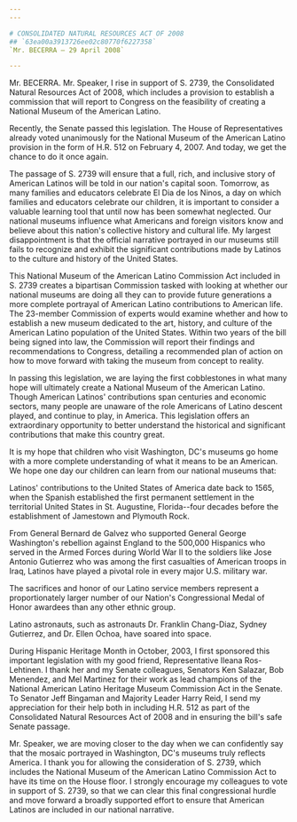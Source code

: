 ```yaml
---
---

# CONSOLIDATED NATURAL RESOURCES ACT OF 2008
## `63ea00a3913726ee02c80770f6227358`
`Mr. BECERRA — 29 April 2008`

---
```



Mr. BECERRA. Mr. Speaker, I rise in support of S. 2739, the 
Consolidated Natural Resources Act of 2008, which includes a provision 
to establish a commission that will report to Congress on the 
feasibility of creating a National Museum of the American Latino.

Recently, the Senate passed this legislation. The House of 
Representatives already voted unanimously for the National Museum of 
the American Latino provision in the form of H.R. 512 on February 4, 
2007. And today, we get the chance to do it once again.

The passage of S. 2739 will ensure that a full, rich, and inclusive 
story of American Latinos will be told in our nation's capital soon. 
Tomorrow, as many families and educators celebrate El Dia de los Ninos, 
a day on which families and educators celebrate our children, it is 
important to consider a valuable learning tool that until now has been 
somewhat neglected. Our national museums influence what Americans and 
foreign visitors know and believe about this nation's collective 
history and cultural life. My largest disappointment is that the 
official narrative portrayed in our museums still fails to recognize 
and exhibit the significant contributions made by Latinos to the 
culture and history of the United States.

This National Museum of the American Latino Commission Act included 
in S. 2739 creates a bipartisan Commission tasked with looking at 
whether our national museums are doing all they can to provide future 
generations a more complete portrayal of American Latino contributions 
to American life. The 23-member Commission of experts would examine 
whether and how to establish a new museum dedicated to the art, 
history, and culture of the American Latino population of the United 
States. Within two years of the bill being signed into law, the 
Commission will report their findings and recommendations to Congress, 
detailing a recommended plan of action on how to move forward with 
taking the museum from concept to reality.


In passing this legislation, we are laying the first cobblestones in 
what many hope will ultimately create a National Museum of the American 
Latino. Though American Latinos' contributions span centuries and 
economic sectors, many people are unaware of the role Americans of 
Latino descent played, and continue to play, in America. This 
legislation offers an extraordinary opportunity to better understand 
the historical and significant contributions that make this country 
great.

It is my hope that children who visit Washington, DC's museums go 
home with a more complete understanding of what it means to be an 
American. We hope one day our children can learn from our national 
museums that:

Latinos' contributions to the United States of America date back to 
1565, when the Spanish established the first permanent settlement in 
the territorial United States in St. Augustine, Florida--four decades 
before the establishment of Jamestown and Plymouth Rock.

From General Bernard de Galvez who supported General George 
Washington's rebellion against England to the 500,000 Hispanics who 
served in the Armed Forces during World War II to the soldiers like 
Jose Antonio Gutierrez who was among the first casualties of American 
troops in Iraq, Latinos have played a pivotal role in every major U.S. 
military war.

The sacrifices and honor of our Latino service members represent a 
proportionately larger number of our Nation's Congressional Medal of 
Honor awardees than any other ethnic group.

Latino astronauts, such as astronauts Dr. Franklin Chang-Diaz, Sydney 
Gutierrez, and Dr. Ellen Ochoa, have soared into space.

During Hispanic Heritage Month in October, 2003, I first sponsored 
this important legislation with my good friend, Representative Ileana 
Ros-Lehtinen. I thank her and my Senate colleagues, Senators Ken 
Salazar, Bob Menendez, and Mel Martinez for their work as lead 
champions of the National American Latino Heritage Museum Commission 
Act in the Senate. To Senator Jeff Bingaman and Majority Leader Harry 
Reid, I send my appreciation for their help both in including H.R. 512 
as part of the Consolidated Natural Resources Act of 2008 and in 
ensuring the bill's safe Senate passage.

Mr. Speaker, we are moving closer to the day when we can confidently 
say that the mosaic portrayed in Washington, DC's museums truly 
reflects America. I thank you for allowing the consideration of S. 
2739, which includes the National Museum of the American Latino 
Commission Act to have its time on the House floor. I strongly 
encourage my colleagues to vote in support of S. 2739, so that we can 
clear this final congressional hurdle and move forward a broadly 
supported effort to ensure that American Latinos are included in our 
national narrative.